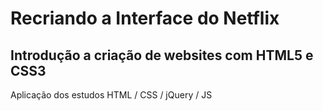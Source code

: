 # Recriando a Interface do Netflix

## Introdução a criação de websites com HTML5 e CSS3

Aplicação dos estudos HTML / CSS / jQuery / JS

